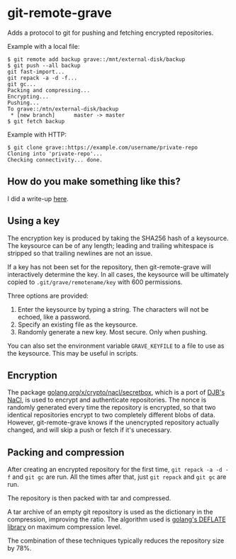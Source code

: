 git-remote-grave
================

Adds a protocol to git for pushing and fetching encrypted repositories.

Example with a local file:

    $ git remote add backup grave::/mnt/external-disk/backup
    $ git push --all backup
    git fast-import...
    git repack -a -d -f...
    git gc...
    Packing and compressing...
    Encrypting...
    Pushing...
    To grave::/mtn/external-disk/backup
     * [new branch]      master -> master
    $ git fetch backup

Example with HTTP:

    $ git clone grave::https://example.com/username/private-repo
    Cloning into 'private-repo'...
    Checking connectivity... done.

How do you make something like this?
------------------------------------

I did a write-up [here](https://rovaughn.github.io/2015-2-9.html).

Using a key
-----------

The encryption key is produced by taking the SHA256 hash of a keysource.  The
keysource can be of any length; leading and trailing whitespace is stripped so
that trailing newlines are not an issue.

If a key has not been set for the repository, then git-remote-grave will
interactively determine the key.  In all cases, the keysource will be ultimately
copied to `.git/grave/remotename/key` with 600 permissions.

Three options are provided:

1. Enter the keysource by typing a string.  The characters will not be echoed,
   like a password.
2. Specify an existing file as the keysource.
3. Randomly generate a new key.  Most secure.  Only when pushing.

You can also set the environment variable `GRAVE_KEYFILE` to a file to use as
the keysource.  This may be useful in scripts.

Encryption
----------

The package
[golang.org/x/crypto/nacl/secretbox](https://godoc.org/golang.org/x/crypto/nacl/secretbox),
which is a port of [DJB's NaCl](http://nacl.cr.yp.to/), is used to encrypt and
authenticate repositories.  The nonce is randomly generated every time the
repository is encrypted, so that two identical repositories encrypt to two
completely different blobs of data.  However, git-remote-grave knows if the
unencrypted repository actually changed, and will skip a push or fetch if it's
unecessary.

Packing and compression
-----------------------

After creating an encrypted repository for the first time,
`git repack -a -d -f` and `git gc` are run.  All the times after that, just
`git repack` and `git gc` are run.

The repository is then packed with tar and compressed.

A tar archive of an empty git repository is used as the dictionary in the
compression, improving the ratio.  The algorithm used is
[golang's DEFLATE library](https://golang.org/pkg/compress/flate/) on
maximum compression level.

The combination of these techniques typically reduces the repository size by
78%.


